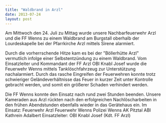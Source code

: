 ```yaml
---
title: "Waldbrand in Arzl"
date: 2013-07-24
layout: post
---
```


Am Mittwoch den 24. Juli zu Mittag wurde unsere Nachbarfeuerwehr Arzl und die FF Wenns zu einem Waldbrand am Burgstall oberhalb der Lourdeskapelle bei der Pfarrkirche Arzl mittels Sirene alarmiert.

Durch die vorherrschende Hitze kam es bei der "Böllerhütte Arzl" vermutlich infolge einer Selbstentzündung zu einem Waldbrand. Vom Einsatzleiter und Kommandant der FF Arzl OBI Knabl Josef wurde die Feuerwehr Wenns mittels Tanklöschfahrzeug zur Unterstützung nachalarmiert. Durch das rasche Eingreifen der Feuerwehren konnte trotz schwieriger Geländeverhältnisse das Feuer in kurzer Zeit unter Kontrolle gebracht werden, und somit ein größerer Schaden verhindert werden.

Die FF Wenns konnte den Einsatz nach rund zwei Stunden beenden. Unsere Kameraden aus Arzl rückten nach den erfolgreichen Nachlöscharbeiten in den frühen Abendstunden ebenfalls wieder in das Gerätehaus ein.
Im Einsatz:
Feuerwehr Arzl
Feuerwehr Wenns
Polizei Wenns
AK Pitztal ABI Kathrein Adalbert
Einsatzleiter: OBI Knabl Josef (Kdt. FF Arzl)